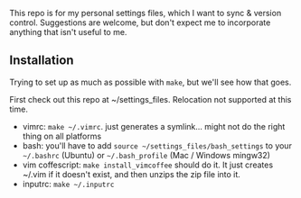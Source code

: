 This repo is for my personal settings files, which I want to sync & version control.  Suggestions are welcome, but don't expect me to incorporate anything that isn't useful to me.

## Installation

Trying to set up as much as possible with `make`, but we'll see how that goes.

First check out this repo at ~/settings_files.  Relocation not supported at this time.

- vimrc: `make ~/.vimrc`.  just generates a symlink... might not do the right thing on all platforms
- bash: you'll have to add `source ~/settings_files/bash_settings` to your `~/.bashrc` (Ubuntu) or `~/.bash_profile` (Mac / Windows mingw32)
- vim coffescript: `make install_vimcoffee` should do it.  It just creates ~/.vim if it doesn't exist, and then unzips the zip file into it.
- inputrc: `make ~/.inputrc`
